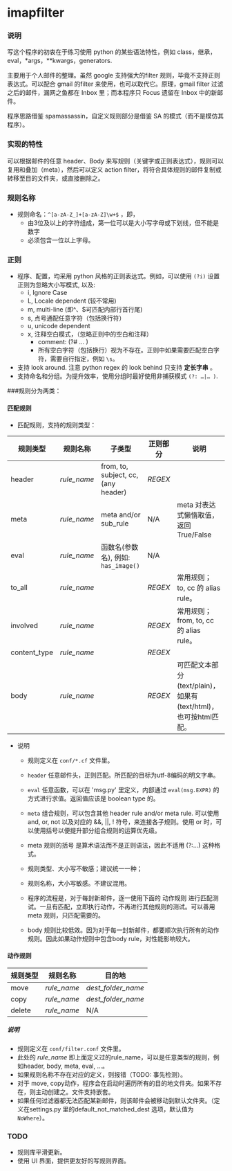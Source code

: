 imapfilter
==========

###  说明
写这个程序的初衷在于练习使用 python 的某些语法特性，例如 class，继承，eval，\*args，**kwargs，generators.

主要用于个人邮件的整理。虽然 google 支持强大的filter 规则，毕竟不支持正则表达式。可以配合 gmail 的filter 来使用，也可以取代它。原理，gmail filter 过滤之后的邮件，漏网之鱼都在 Inbox 里；而本程序只 Focus 遗留在 Inbox 中的新邮件。

程序思路借鉴 spamassassin，自定义规则部分是借鉴 SA 的模式（而不是模仿其程序）。

### 实现的特性
可以根据邮件的任意 header、Body 来写规则（关键字或正则表达式），规则可以复用和叠加（meta），然后可以定义 action filter，将符合具体规则的邮件复制或转移至目的文件夹，或直接删除之。

### 规则名称
* 规则命名：`^[a-zA-Z_]+[a-zA-Z]\w+$` ，即，
    * 由3位及以上的字符组成，第一位可以是大小写字母或下划线，但不能是数字
    * 必须包含一位以上字母。

### 正则
* 程序、配置，均采用 python 风格的正则表达式。例如，可以使用 `(?i)` 设置正则为忽略大小写模式, 以及:
    *  i, Ignore Case
    *  L, Locale dependent (较不常用)
    *  m, multi-line (即^、$可匹配内部行首行尾)
    *  s, 点号通配任意字符（包括换行符）
    *  u, unicode dependent
    *  x, 注释空白模式，（忽略正则中的空白和注释）
        * comment: (?# … )
        * 所有空白字符（包括换行）视为不存在。正则中如果需要匹配空白字符，需要自行指定，例如 `\s`。
* 支持 look around. 注意 python regex 的 look behind 只支持 **定长字串** 。
* 支持命名和分组。为提升效率，使用分组时最好使用非捕获模式 `(?: …|… )`.


###规则分为两类：

#### 匹配规则
* 匹配规则，支持的规则类型：

规则类型   | 规则名称     | 子类型          |  正则部分  | 说明
-------- |------------ | -------------  | ------------ | -----------------------
header   | _rule_name_ | from, to, subject, cc, (any header)  | _REGEX_
meta     | _rule_name_ | meta and/or sub_rule  | N/A | meta 对表达式懒惰取值，返回True/False
eval     | _rule_name_ | 函数名(参数名), 例如: `has_image()` | N/A
to_all   | _rule_name_ || _REGEX_  | 常用规则； to, cc 的 alias rule。
involved | _rule_name_ || _REGEX_ | 常用规则； from, to, cc 的 alias rule。
content_type |  _rule_name_ || _REGEX_ |
body  |  _rule_name_ || _REGEX_ | 可匹配文本部分(text/plain)，如果有(text/html)，也可按html匹配。

* 说明
    * 规则定义在 `conf/*.cf` 文件里。
    * `header` 任意邮件头，正则匹配。所匹配的目标为utf-8编码的明文字串。

    * `eval` 任意函数，可以在 'msg.py' 里定义，内部通过 `eval(msg.EXPR)` 的方式进行求值。返回值应该是 boolean type 的。
    * `meta` 组合规则，可以包含其他 header rule and/or meta rule. 可以使用 and, or, not 以及对应的 &&, ||, ! 符号，来连接各子规则。使用 or 时，可以使用括号以便提升部分组合规则的运算优先级。
    * meta 规则的括号 是算术语法而不是正则语法，因此不适用 (?:…) 这种格式。
    * 规则类型、大小写不敏感；建议统一一种；
    * 规则名称，大小写敏感。不建议混用。
    * 程序的流程是，对于每封新邮件，逐一使用下面的 动作规则 进行匹配测试。一旦有匹配，立即执行动作，不再进行其他规则的测试。可以善用 meta 规则，只匹配需要的。
    * body 规则比较低效。因为对于每一封新邮件，都要顺次执行所有的动作规则。因此如果动作规则中包含body rule，对性能影响较大。


#### 动作规则

规则类型 | 规则名称 | 目的地
--------|--------|-------
move    | _rule_name_ | _dest_folder_name_
copy    | _rule_name_ | _dest_folder_name_
delete    | _rule_name_ | N/A

##### 说明

* 规则定义在 `conf/filter.conf` 文件里。
* 此处的 _rule_name_ 即上面定义过的rule_name，可以是任意类型的规则，例如header, body, meta, eval, …。
* 如果规则名称不存在对应的定义，则报错（TODO: 事先检测）。
* 对于 move, copy动作，程序会在启动时遍历所有的目的地文件夹。如果不存在，则主动创建之。文件支持嵌套。
* 如果任何过滤器都无法匹配某新邮件，则该邮件会被移动到默认文件夹。（定义在settings.py 里的default_not_matched_dest 选项，默认值为 `NoWhere`）。


### TODO

* 规则库平滑更新。
* 使用 UI 界面，提供更友好的写规则界面。
